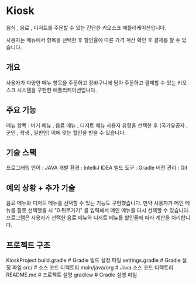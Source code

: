 # Kiosk
음식 , 음료 , 디저트를 주문할 수 있는 간단한 키오스크 애플리케이션입니다.

사용자는 메뉴에서 항목을 선택한 후 할인율에 따른 가격 계산 확인 후 결제를 할 수 있습니다.

## 개요
사용자가 다양한 메뉴 항목을 주문하고 장바구니에 담아 주문하고 결제할 수 있는 키오스크 시스템을 구현한 애플리케이션입니다.

## 주요 기능
메뉴 항목 : 버거 메뉴 , 음료 메뉴 , 디저트 메뉴 
사용자 유형을 선택한 후 (국가유공자 , 군인 , 학생 , 일반인) 이에 맞는 할인을 받을 수 있습니다.

## 기술 스택
프로그래밍 언어 : JAVA
개발 환경 : IntelliJ IDEA
빌드 도구 : Gradle
버전 관리 : Git

## 예외 상황 + 추가 기술
음료 메뉴와 디저트 메뉴를 선택할 수 있는 기능도 구현했습니다. 
만약 사용자가 메인 메뉴를 잘못 선택했을 시 "0.뒤로가기" 를 입력해서 메인 메뉴를 다시 선택할 수 있습니다.
프로그램은 사용자가 선택한 음료 메뉴와 디저트 메뉴를 할인율에 따라 계산을 처리합니다.

## 프로젝트 구조
KioskProject
  build.gradle # Gradle 빌드 설정 파일
  settings.gradle # Gradle 설정 파일
  src/ # 소스 코드 디렉토리
    main/java/org # Java 소스 코드 디렉토리
  README.md # 프로젝트 설명
  gradlew # Gradle 실행 파일
